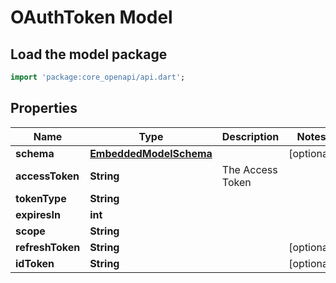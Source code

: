 # OAuthToken Model

## Load the model package
```dart
import 'package:core_openapi/api.dart';
```

## Properties
Name | Type | Description | Notes
------------ | ------------- | ------------- | -------------
**schema** | [**EmbeddedModelSchema**](EmbeddedModelSchema) |  | [optional] 
**accessToken** | **String** | The Access Token | 
**tokenType** | **String** |  | 
**expiresIn** | **int** |  | 
**scope** | **String** |  | 
**refreshToken** | **String** |  | [optional] 
**idToken** | **String** |  | [optional] 




